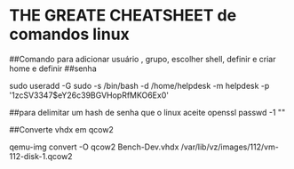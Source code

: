 # THE GREATE CHEATSHEET de comandos linux

##Comando para adicionar usuário , grupo, escolher shell, definir e criar home e definir ##senha

sudo useradd -G sudo -s /bin/bash -d /home/helpdesk -m helpdesk -p '$1$zcSV3347$eY26c39BGVHopRfMKO6Ex0'

##para delimitar um hash de senha que o linux aceite
openssl passwd -1 "<aqui vai a senha>"

##Converte vhdx em qcow2 

qemu-img convert -O qcow2 Bench-Dev.vhdx /var/lib/vz/images/112/vm-112-disk-1.qcow2

##